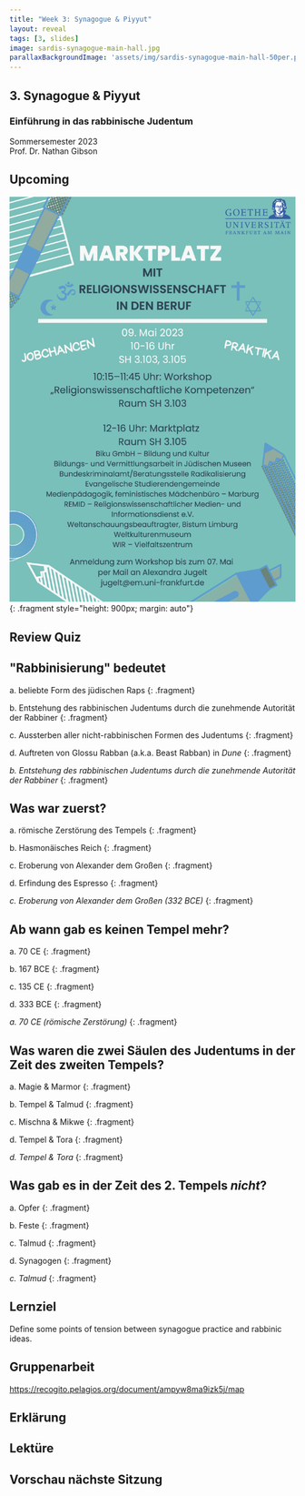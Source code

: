 ```yaml
---
title: "Week 3: Synagogue & Piyyut"
layout: reveal
tags: [3, slides]
image: sardis-synagogue-main-hall.jpg
parallaxBackgroundImage: 'assets/img/sardis-synagogue-main-hall-50per.png'
---
```


## 3. Synagogue & Piyyut

### Einführung in das rabbinische Judentum

Sommersemester 2023  
Prof. Dr. Nathan Gibson

<!-- ## Hook  -->

## Upcoming

![Martkplatz Flyer](../assets/img/marktplatz.jpg){: .fragment style="height: 900px; margin: auto"}

## Review Quiz

## "Rabbinisierung" bedeutet

a. beliebte Form des jüdischen Raps
{: .fragment}

b. Entstehung des rabbinischen Judentums durch die zunehmende Autorität der Rabbiner
{: .fragment}

c. Aussterben aller nicht-rabbinischen Formen des Judentums
{: .fragment}

d. Auftreten von Glossu Rabban (a.k.a. Beast Rabban) in *Dune*
{: .fragment}

*b. Entstehung des rabbinischen Judentums durch die zunehmende Autorität der Rabbiner*
{: .fragment}

## Was war zuerst?

a. römische Zerstörung des Tempels
{: .fragment}

b. Hasmonäisches Reich
{: .fragment}

c. Eroberung von Alexander dem Großen
{: .fragment}

d. Erfindung des Espresso
{: .fragment}

*c. Eroberung von Alexander dem Großen (332 BCE)*
{: .fragment}

## Ab wann gab es keinen Tempel mehr?

a. 70 CE
{: .fragment}

b. 167 BCE
{: .fragment}

c. 135 CE
{: .fragment}

d. 333 BCE
{: .fragment}

*a. 70 CE (römische Zerstörung)*
{: .fragment}

## Was waren die zwei Säulen des Judentums in der Zeit des zweiten Tempels?

a. Magie & Marmor
{: .fragment}

b. Tempel & Talmud
{: .fragment}

c. Mischna & Mikwe
{: .fragment}

d. Tempel & Tora
{: .fragment}

*d. Tempel & Tora*
{: .fragment}

## Was gab es in der Zeit des 2. Tempels *nicht*?

a. Opfer
{: .fragment}

b. Feste
{: .fragment}

c. Talmud
{: .fragment}

d. Synagogen
{: .fragment}

*c. Talmud*
{: .fragment}

## Lernziel

Define some points of tension between synagogue practice and rabbinic ideas.

## Gruppenarbeit

https://recogito.pelagios.org/document/ampyw8ma9izk5j/map


## Erklärung



## Lektüre



## Vorschau nächste Sitzung